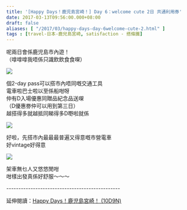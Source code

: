 ```yaml
---
title: '[Happy Days！鹿児島宮崎！] Day 6：welcome cute 2日 共通利用券'
date: 2017-03-13T09:56:00.000+08:00
draft: false
aliases: [ "/2017/03/happy-days-day-6welcome-cute-2.html" ]
tags : [travel-日本-鹿兒島宮崎, satisfaction - 搭條鐵]
---
```


呢兩日會係鹿児島市內遊！  
（嗱嗱嗱我唔係只識飲飲食食㗎）  

![](/images/kojkmi6b.jpg)

個2-day pass可以搭市內唔同嘅交通工具  
電車啦巴士啦以至係船咁呀  
仲有D入場優惠同贈品紀念品送㗎  
（D優惠劵仲可以用到第三日）  
越搭得多就越抵同睇得多D嘢啦就係  

![](/images/kojkmi6b1.jpg)

好啦，先搭市內最最最普遍又得意嘅市營電車  
好vintage好得意  

![](/images/kojkmi6b2.jpg)

架車無乜人又悠悠閒咁  
咁樣出發真係好舒服～～～  
  
\-----------------------------------------------  
  
延伸閱讀：[Happy Days！鹿児島宮崎！ (10D9N)](https://hidie.net/kojkmi10d9n/)
